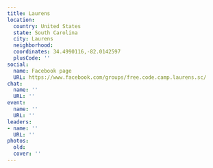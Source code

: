 ```yaml
---
title: Laurens
location:
  country: United States
  state: South Carolina
  city: Laurens
  neighborhood: 
  coordinates: 34.4990116,-82.0142597
  plusCode: ''
social:
  name: Facebook page
  URL: https://www.facebook.com/groups/free.code.camp.laurens.sc/
chat:
  name: ''
  URL: ''
event:
  name: ''
  URL: ''
leaders:
- name: ''
  URL: ''
photos:
  old: 
  cover: ''
---
```

